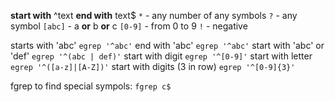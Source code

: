 
**start with** ^text 
**end with** text$
`*` - any number of any symbols
`?` - any symbol
`[abc]` - a **or** b **or** c
`[0-9]` - from 0 to 9
`!` - negative


starts with 'abc' `egrep '^abc'`
end with 'abc' `egrep '^abc'`
start with 'abc' or 'def' `egrep '^(abc | def)'`
start with digit `egrep '^[0-9]'`
start with letter `egrep '^([a-z]|[A-Z])'`
start with digits (3 in row) `egrep '^[0-9]{3}'`

fgrep to find special sympols: `fgrep c$`
